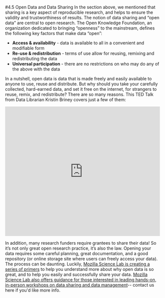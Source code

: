 #4.5 Open Data and Data Sharing
In the section above, we mentioned that sharing is a key aspect of reproducible research, and helps to ensure the validity and trustworthiness of results. The notion of data sharing and “open data” are central to open research. The Open Knowledge Foundation, an organization dedicated to bringing “openness” to the mainstream, defines the following key factors that make data “open”:

* **Access & availability** - data is available to all in a convenient and modifiable form
* **Re-use & redistribution** - terms of use allow for reusing, remixing and redistributing the data
* **Universal participation** - there are no restrictions on who may do any of the above with the data

In a nutshell, open data is data that is made freely and easily available to anyone to use, reuse and distribute.   But why should you take your carefully collected, hard-earned data, and set it free on the internet, for strangers to reuse, remix, and redistribute? There are so many reasons. This TED Talk from Data Librarian Kristin Briney covers just a few of them: 

<iframe width="100%" height="420" src="https://www.youtube.com/embed/dXKbkpilQME" frameborder="0" allowfullscreen></iframe>

In addition, many research funders require grantees to share their data! So it’s not only great open research practice, it’s also the law. Opening your data requires some careful planning, great documentation, and a good repository (or online storage site where users can freely access your data). The process can be daunting. Luckily, [Mozilla Science Lab is creating a series of primers](https://mozillascience.github.io/open-data-primers/index.html) to help you understand more about why open data is so great, and to help you easily and successfully share your data. [Mozilla Science Lab also offers guidance for those interested in leading hands-on, in-person workshops on data sharing and data management](https://github.com/mozillascience/open-data-primers/issues/3)-- contact us here if you'd like more info. 
